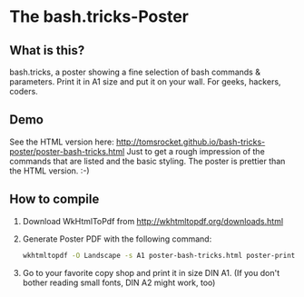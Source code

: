 # The bash.tricks-Poster

## What is this?

bash.tricks, a poster showing a fine selection of bash commands & parameters. 
Print it in A1 size and put it on your wall. 
For geeks, hackers, coders.

## Demo

See the HTML version here: http://tomsrocket.github.io/bash-tricks-poster/poster-bash-tricks.html
Just to get a rough impression of the commands that are listed and the basic styling. The poster is prettier than the HTML version. :-) 

## How to compile

1. Download WkHtmlToPdf from http://wkhtmltopdf.org/downloads.html

2. Generate Poster PDF with the following command:
	```bash
	wkhtmltopdf -O Landscape -s A1 poster-bash-tricks.html poster-printable.pdf
	``` 
3. Go to your favorite copy shop and print it in size DIN A1. (If you don't bother reading small fonts, DIN A2 might work, too)

